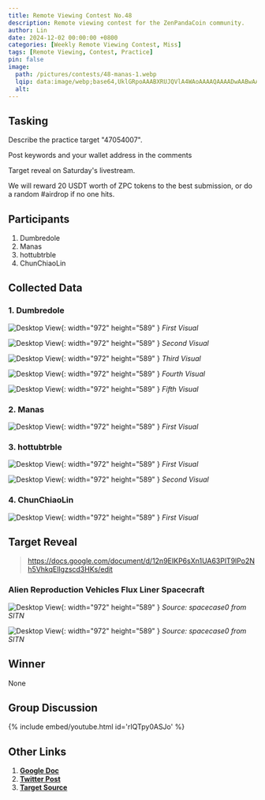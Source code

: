 ```yaml
---
title: Remote Viewing Contest No.48
description: Remote viewing contest for the ZenPandaCoin community.
author: Lin
date: 2024-12-02 00:00:00 +0800
categories: [Weekly Remote Viewing Contest, Miss]
tags: [Remote Viewing, Contest, Practice]
pin: false
image:
  path: /pictures/contests/48-manas-1.webp
  lqip: data:image/webp;base64,UklGRpoAAABXRUJQVlA4WAoAAAAQAAAADwAABwAAQUxQSDIAAAARL0AmbZurmr57yyIiqE8oiG0bejIYEQTgqiDA9vqnsUSI6H+oAERp2HZ65qP/VIAWAFZQOCBCAAAA8AEAnQEqEAAIAAVAfCWkAALp8sF8rgRgAP7o9FDvMCkMde9PK7euH5M1m6VWoDXf2FkP3BqV0ZYbO6NA/VFIAAAA
  alt:
---
```


## Tasking

Describe the practice target "47054007".

Post keywords and your wallet address in the comments

Target reveal on Saturday's livestream.

We will reward 20 USDT worth of ZPC tokens to the best submission, or do a random #airdrop if no one hits.


## Participants

1. Dumbredole
2. Manas
3. hottubtrble
4. ChunChiaoLin


## Collected Data

### 1. Dumbredole

![Desktop View](/pictures/contests/48-dumbredole-1.webp){: width="972" height="589" }
_First Visual_

![Desktop View](/pictures/contests/48-dumbredole-2.webp){: width="972" height="589" }
_Second Visual_

![Desktop View](/pictures/contests/48-dumbredole-3.webp){: width="972" height="589" }
_Third Visual_

![Desktop View](/pictures/contests/48-dumbredole-4.webp){: width="972" height="589" }
_Fourth Visual_

![Desktop View](/pictures/contests/48-dumbredole-5.webp){: width="972" height="589" }
_Fifth Visual_

### 2. Manas

![Desktop View](/pictures/contests/48-manas-1.webp){: width="972" height="589" }
_First Visual_

### 3. hottubtrble

![Desktop View](/pictures/contests/48-jeff-1.webp){: width="972" height="589" }
_First Visual_

![Desktop View](/pictures/contests/48-jeff-2.webp){: width="972" height="589" }
_Second Visual_

### 4. ChunChiaoLin

![Desktop View](/pictures/contests/48-lin-1.webp){: width="972" height="589" }
_First Visual_


## Target Reveal

> https://docs.google.com/document/d/12n9EIKP6sXn1UA63PlT9lPo2Nh5VhkqElIgzscd3HKs/edit


### Alien Reproduction Vehicles Flux Liner Spacecraft

![Desktop View](/pictures/contests/48-target-1.webp){: width="972" height="589" }
_Source: spacecase0 from SITN_

![Desktop View](/pictures/contests/48-target-2.webp){: width="972" height="589" }
_Source: spacecase0 from SITN_


## Winner

None


## Group Discussion

{% include embed/youtube.html id='rIQTpy0ASJo' %}


## Other Links

1. [**Google Doc**][Google Doc]
2. [**Twitter Post**][Twitter Post]
3. [**Target Source**][Target Source]


[Google Doc]: https://docs.google.com/document/d/12n9EIKP6sXn1UA63PlT9lPo2Nh5VhkqElIgzscd3HKs/edit
[Twitter Post]: https://x.com/ZenPandaCoin/status/1863455988243910817
[Target Source]: https://docs.google.com/document/d/12n9EIKP6sXn1UA63PlT9lPo2Nh5VhkqElIgzscd3HKs/edit
